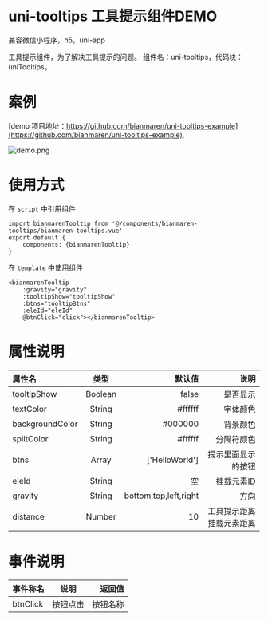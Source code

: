 # uni-tooltips 工具提示组件DEMO
兼容微信小程序，h5，uni-app

工具提示组件，为了解决工具提示的问题。
组件名：uni-tooltips，代码块： uniTooltips。

# 案例

[demo 项目地址：https://github.com/bianmaren/uni-tooltips-example](https://github.com/bianmaren/uni-tooltips-example),

![demo.png](https://file.jxyunge.com/Sw5yEFc3P8mbGBKDBeb7_1580876419165.png)


# 使用方式
在 `script`  中引用组件

```
import bianmarenTooltip from '@/components/bianmaren-tooltips/bianmaren-tooltips.vue'
export default {
    components: {bianmarenTooltip}
}
```

在 `template` 中使用组件

```
<bianmarenTooltip
    :gravity="gravity"
    :tooltipShow="tooltipShow"
    :btns="tooltipBtns"
    :eleId="eleId"
    @btnClick="click"></bianmarenTooltip>
```

# 属性说明

|属性名|类型|默认值|说明|
|:---|:---:|---:|---:|
|tooltipShow|Boolean|false|是否显示|
|textColor|String|#ffffff|字体颜色|
|backgroundColor|String|#000000|背景颜色|
|splitColor|String|#ffffff|分隔符颜色|
|btns|Array|['HelloWorld']|提示里面显示的按钮|
|eleId|String|空|挂载元素ID|
|gravity|String|bottom,top,left,right|方向|
|distance|Number|10|工具提示距离挂载元素距离|

# 事件说明

|事件称名|说明|返回值|
|:---|:---:|---:|   
|btnClick|按钮点击|按钮名称|

